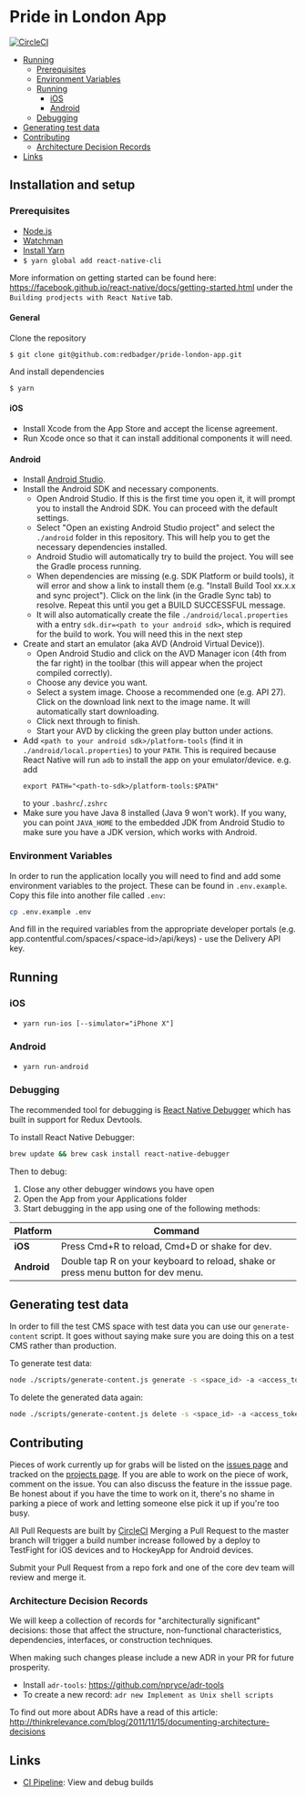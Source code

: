 # Pride in London App

[![CircleCI](https://circleci.com/gh/redbadger/pride-london-app.svg?style=svg&circle-token=9de45c24a3720e16a6d568c0868750e1d0fe8e40)](https://circleci.com/gh/redbadger/pride-london-app)

<!-- Generateed with markdown-toc (https://github.com/jonschlinkert/markdown-toc) -->

<!-- toc -->

* [Running](#running)
  * [Prerequisites](#prerequisites)
  * [Environment Variables](#environment-variables)
  * [Running](#running-1)
    * [iOS](#ios)
    * [Android](#android)
  * [Debugging](#debugging)
* [Generating test data](#generating-test-data)
* [Contributing](#contributing)
  * [Architecture Decision Records](#architecture-decision-records)
* [Links](#links)

<!-- tocstop -->

## Installation and setup

### Prerequisites

* [Node.js](https://nodejs.org/en/download/)
* [Watchman](https://facebook.github.io/watchman/docs/install.html)
* [Install Yarn](https://yarnpkg.com/en/docs/install)
* `$ yarn global add react-native-cli`

More information on getting started can be found here: https://facebook.github.io/react-native/docs/getting-started.html under the `Building prodjects with React Native` tab.

#### General

Clone the repository

`$ git clone git@github.com:redbadger/pride-london-app.git`

And install dependencies

`$ yarn`

#### iOS

* Install Xcode from the App Store and accept the license agreement.
* Run Xcode once so that it can install additional components it will need.

#### Android

* Install [Android Studio](https://developer.android.com/studio/index.html).
* Install the Android SDK and necessary components.
  * Open Android Studio. If this is the first time you open it, it will prompt you to install the Android SDK. You can proceed with the default settings.
  * Select "Open an existing Android Studio project" and select the `./android` folder in this repository. This will help you to get the necessary dependencies installed.
  * Android Studio will automatically try to build the project. You will see the Gradle process running.
  * When dependencies are missing (e.g. SDK Platform or build tools), it will error and show a link to install them (e.g. "Install Build Tool xx.x.x and sync project"). Click on the link (in the Gradle Sync tab) to resolve. Repeat this until you get a BUILD SUCCESSFUL message.
  * It will also automatically create the file `./android/local.properties` with a entry `sdk.dir=<path to your android sdk>`, which is required for the build to work. You will need this in the next step
* Create and start an emulator (aka AVD (Android Virtual Device)).
  * Open Android Studio and click on the AVD Manager icon (4th from the far right) in the toolbar (this will appear when the project compiled correctly).
  * Choose any device you want.
  * Select a system image. Choose a recommended one (e.g. API 27). Click on the download link next to the image name. It will automatically start downloading.
  * Click next through to finish.
  * Start your AVD by clicking the green play button under actions.
* Add `<path to your android sdk>/platform-tools` (find it in `./android/local.properties`) to your `PATH`. This is required because React Native will run `adb` to install the app on your emulator/device. e.g. add
  ```
  export PATH="<path-to-sdk>/platform-tools:$PATH"
  ```
  to your `.bashrc`/`.zshrc`
* Make sure you have Java 8 installed (Java 9 won't work). If you wany, you can point `JAVA_HOME` to the embedded JDK from Android Studio to make sure you have a JDK version, which works with Android.

### Environment Variables

In order to run the application locally you will need to find and add some environment variables to the project. These can be found in `.env.example`. Copy this file into another file called `.env`:

```bash
cp .env.example .env
```

And fill in the required variables from the appropriate developer portals (e.g. app.contentful.com/spaces/\<space-id\>/api/keys) - use the Delivery API key.

## Running

### iOS

* `yarn run-ios [--simulator="iPhone X"]`

### Android

* `yarn run-android`

### Debugging

The recommended tool for debugging is [React Native Debugger](https://github.com/jhen0409/react-native-debugger) which has built in support for Redux Devtools.

To install React Native Debugger:

```bash
brew update && brew cask install react-native-debugger
```

Then to debug:

1. Close any other debugger windows you have open
1. Open the App from your Applications folder
1. Start debugging in the app using one of the following methods:

| Platform    | Command                                                                           |
| ----------- | --------------------------------------------------------------------------------- |
| **iOS**     | Press Cmd+R to reload, Cmd+D or shake for dev.                                    |
| **Android** | Double tap R on your keyboard to reload, shake or press menu button for dev menu. |

## Generating test data

In order to fill the test CMS space with test data you can use our `generate-content` script. It goes without saying make sure you are doing this on a test CMS rather than production.

To generate test data:

```bash
node ./scripts/generate-content.js generate -s <space_id> -a <access_token>
```

To delete the generated data again:

```bash
node ./scripts/generate-content.js delete -s <space_id> -a <access_token>
```

## Contributing

Pieces of work currently up for grabs will be listed on the [issues page](https://github.com/redbadger/pride-london-app/issues) and tracked on the [projects page](https://github.com/redbadger/pride-london-app/projects). If you are able to work on the piece of work, comment on the issue. You can also discuss the feature in the isssue page. Be honest about if you have the time to work on it, there's no shame in parking a piece of work and letting someone else pick it up if you're too busy.

All Pull Requests are built by [CircleCI](https://circleci.com/gh/redbadger/workflows/pride-london-app)
Merging a Pull Request to the master branch will trigger a build number increase followed by a deploy to TestFight for iOS devices and to HockeyApp for Android devices.

Submit your Pull Request from a repo fork and one of the core dev team will review and merge it.

### Architecture Decision Records

We will keep a collection of records for "architecturally significant" decisions: those that affect the structure, non-functional characteristics, dependencies, interfaces, or construction techniques.

When making such changes please include a new ADR in your PR for future prosperity.

* Install `adr-tools`: https://github.com/npryce/adr-tools
* To create a new record: `adr new Implement as Unix shell scripts`

To find out more about ADRs have a read of this article: http://thinkrelevance.com/blog/2011/11/15/documenting-architecture-decisions

## Links

* [CI Pipeline](https://circleci.com/gh/redbadger/workflows/pride-london-app): View and debug builds
